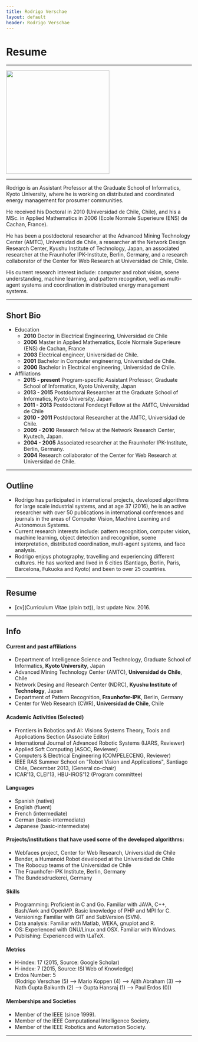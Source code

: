 ```yaml
---
title: Rodrigo Verschae
layout: default
header: Rodrigo Verschae
---
```


# Resume

*** 

<div>
<img style="width: 20em;" src="img/Rodrigo_coffee.jpg">
</div>


***

Rodrigo is an Assistant Professor at the Graduate School of Informatics, Kyoto University, where he is working on distributed and coordinated energy management for prosumer communities.

He received his Doctoral in 2010 (Universidad de Chile, Chile), and his a MSc. in Applied Mathematics in 2006 (Ecole Normale Superieure (ENS) de Cachan, France).

He has been a postdoctoral researcher at the Advanced Mining Technology Center (AMTC), Universidad de Chile, a researcher at the Network Design Research Center, Kyushu Institute of Technology, Japan, an associated researcher at the Fraunhofer IPK-Institute, Berlin, Germany, and a research collaborator of the Center for Web Research at Universidad de Chile, Chile.

His current research interest include: computer and robot vision, scene understanding, machine learning, and pattern recognition, well as multi-agent systems and coordination in distributed energy management systems.

***

## Short Bio

  * Education
    * **2010** Doctor in Electrical Engineering, Universidad de Chile
    * **2006** Master in Applied Mathematics, Ecole Normale Superieure (ENS) de Cachan, France
    * **2003** Electrical engineer, Universidad de Chile.
    * **2001** Bachelor in Computer engineering, Universidad de Chile.
    * **2000** Bachelor in Electrical engineering, Universidad de Chile.
  * Affiliations
    * **2015 - present** Program-specific Assistant Professor, Graduate School of Informatics, Kyoto University, Japan
    * **2013 - 2015** Postdoctoral Researcher at the Graduate School of Informatics, Kyoto University, Japan 
    * **2011 - 2013** Postdoctoral Fondecyt Fellow at the AMTC, Universidad de Chile 
    * **2010 - 2011** Postdoctoral Researcher at the AMTC, Universidad de Chile. 
    * **2009 - 2010** Research fellow at the Network Research Center, Kyutech, Japan. 
    * **2004 - 2005** Associated researcher at the Fraunhofer IPK-Institute, Berlin, Germany.
    * **2004** Research collaborator of the Center for Web Research at Universidad de Chile. 

*** 

## Outline

  * Rodrigo has participated in international projects, developed algorithms for large scale industrial systems, and at age 37 (2016), he is an active researcher with over 50 publications in international conferences and journals in the areas of Computer Vision, Machine Learning and Autonomous Systems. 
  * Current research interests include: pattern recognition, computer vision, machine learning, object detection and recognition, scene interpretation, distributed coordination, multi-agent systems, and face analysis.
  * Rodrigo enjoys photography, travelling and experiencing different cultures. He has worked and lived in 6 cities (Santiago, Berlin, Paris, Barcelona, Fukuoka and Kyoto) and been to over 25 countries. 

*** 

## Resume

* [cv](Curriculum Vitae (plain txt)), last update Nov. 2016.

*** 

## Info

#### Current and past affiliations

  * Department of Intelligence Science and Technology, Graduate School of Informatics, **Kyoto University**, Japan 
  * Advanced Mining Technology Center (AMTC), **Universidad de Chile**, Chile
  * Network Desing and Research Center (NDRC), **Kyushu Institute of Technology**, Japan
  * Department of Pattern Recognition, **Fraunhofer-IPK**, Berlin, Germany
  * Center for Web Research (CWR), **Universidad de Chile**, Chile

#### Academic Activities (Selected)

  * Frontiers in Robotics and AI: Visions Systems Theory, Tools and Applications Section (Associate Editor)
  * International Journal of Advanced Robotic Systems (IJARS, Reviewer)
  * Applied Soft Computing (ASOC, Reviewer)
  * Computers & Electrical Engineering (COMPELECENG, Reviewer)
  * IEEE RAS Summer School on "Robot Vision and Applications", Santiago Chile, December 2013, (General co-chair)
  * ICAR'13, CLEI'13, HBU-IROS'12 (Program committee)

#### Languages

  * Spanish (native)
  * English (fluent)
  * French (intermediate)
  * German (basic-intermediate)
  * Japanese (basic-intermediate)

#### Projects/institutions that have used some of the developed algorithms: 

  * Webfaces project, Center for Web Research, Universidad de Chile
  * Bender, a Humanoid Robot developed at the Universidad de Chile
  * The Robocup teams of the Universidad de Chile
  * The Fraunhofer-IPK Institute, Berlin, Germany
  * The Bundesdruckerei, Germany

#### Skills

  * Programming: Proficient in C and Go. Familiar with JAVA, C++, Bash/Awk and OpenMP. Basic knowledge of PHP and MPI for C. 
  * Versioning: Familiar with GIT and SubVersion (SVN). 
  * Data analysis: Familiar with Matlab, WEKA, gnuplot and R. 
  * OS: Experienced with GNU/Linux and OSX. Familiar with Windows. 
  * Publishing: Experienced with \LaTeX. 

#### Metrics

  * H-index: 17 (2015, Source: Google Scholar)
  * H-index: 7 (2015, Source: ISI Web of Knowledge)
  * Erdos Number: 5   
(Rodrigo Verschae (5) --> Mario Koppen (4) --> Ajith Abraham (3) --> Nath Gupta Baikunth (2) --> Gupta Hansraj (1) --> Paul Erdos (0)) 

#### Memberships and Societies

  * Member of the IEEE (since 1999).
  * Member of the IEEE Computational Intelligence Society.
  * Member of the IEEE Robotics and Automation Society.

***